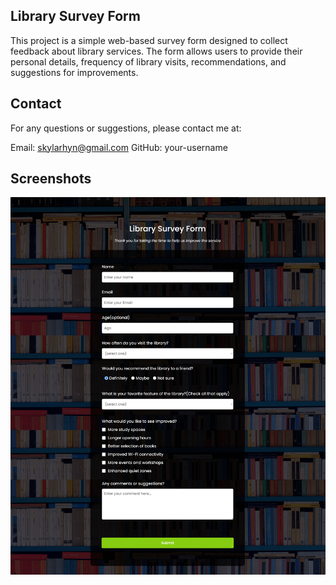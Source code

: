 ## Library Survey Form
This project is a simple web-based survey form designed to collect feedback about library services. The form allows users to provide their personal details, frequency of library visits, recommendations, and suggestions for improvements.

## Contact
For any questions or suggestions, please contact me at:

Email: skylarhyn@gmail.com
GitHub: your-username

## Screenshots
![website](screenshot.png)
